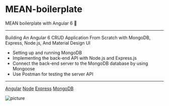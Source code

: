 # MEAN-boilerplate
MEAN boilerplate with Angular 6 :rocket:
***
Building An Angular 6 CRUD Application From Scratch with MongoDB, Express, Node.js, And Material Design UI

* Setting up and running MongoDB 
* Implementing the back-end API with Node.js and Express.js
* Connect the back-end server to the MongoDB database by using Mongoose
* Use Postman for testing the server API
***
[Angular](https://angular.io/)
[Node](https://nodejs.org/en/)
[Express](https://expressjs.com/)
[MongoDB](https://www.mongodb.com/)

![picture](http://www.teclogiq.com/images/mean-stack-diagram.jpg)
